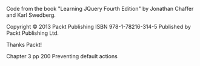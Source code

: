 Code from the book "Learning JQuery Fourth Edition" by Jonathan Chaffer and Karl Swedberg.

Copyright © 2013 Packt Publishing  ISBN 978-1-78216-314-5  Published by Packt Publishing Ltd.

Thanks Packt!

Chapter 3 pp 200 Preventing default actions
